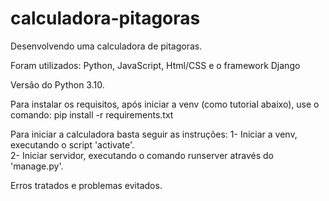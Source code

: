 # calculadora-pitagoras

Desenvolvendo uma calculadora de pitagoras.

Foram utilizados: Python, JavaScript, Html/CSS e o framework Django

Versão do Python 3.10.

Para instalar os requisitos, após iniciar a venv (como tutorial abaixo), use o comando: pip install -r requirements.txt




Para iniciar a calculadora basta seguir as instruções:
1- Iniciar a venv, executando o script 'activate'.  
2- Iniciar servidor, executando o comando runserver através do 'manage.py'.




Erros tratados e problemas evitados.

